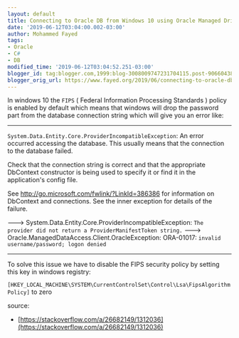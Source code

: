 ```yaml
---
layout: default
title: Connecting to Oracle DB from Windows 10 using Oracle Managed Driver .NET
date: '2019-06-12T03:04:00.002-03:00'
author: Mohammed Fayed
tags:
- Oracle
- C#
- DB
modified_time: '2019-06-12T03:04:52.251-03:00'
blogger_id: tag:blogger.com,1999:blog-3008009747231704115.post-9066043889771338412
blogger_orig_url: https://www.fayed.org/2019/06/connecting-to-oracle-db-from-windows-10.html
---
```



In windows 10 the `FIPS` ( Federal Information Processing Standards ) policy is enabled by default which means that windows will drop the password part from the database connection string which will give you an error like:


---

`System.Data.Entity.Core.ProviderIncompatibleException`: An error occurred accessing the database. This usually means that the connection to the database failed. 

Check that the connection string is correct and that the appropriate DbContext constructor is being used to specify it or find it in the application's config file. 

See http://go.microsoft.com/fwlink/?LinkId=386386 for information on DbContext and connections. See the inner exception for details of the failure.

---> System.Data.Entity.Core.ProviderIncompatibleException: `The provider did not return a ProviderManifestToken string.`
---> Oracle.ManagedDataAccess.Client.OracleException: ORA-01017: `invalid username/password; logon denied`

---

To solve this issue we have to disable the FIPS security policy by setting this key in windows registry:

`[HKEY_LOCAL_MACHINE\SYSTEM\CurrentControlSet\Control\Lsa\FipsAlgorithmPolicy]` to zero


source: 
- [https://stackoverflow.com/a/26682149/1312036](https://stackoverflow.com/a/26682149/1312036)




